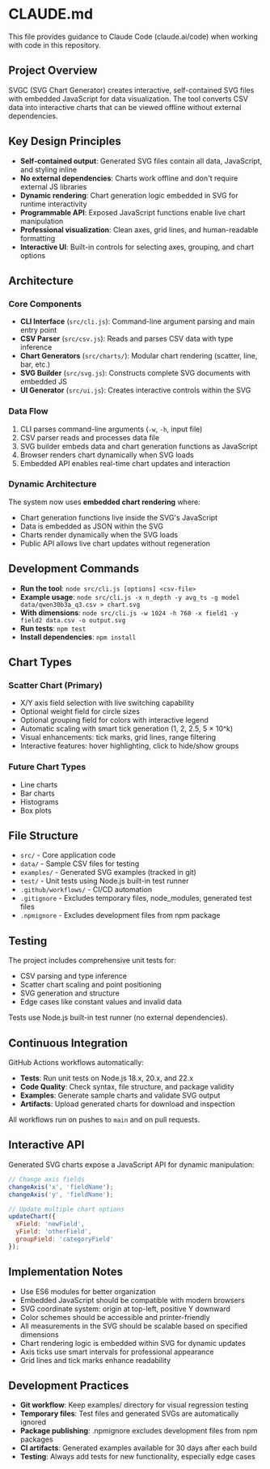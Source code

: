 # CLAUDE.md

This file provides guidance to Claude Code (claude.ai/code) when working with code in this repository.

## Project Overview

SVGC (SVG Chart Generator) creates interactive, self-contained SVG files with embedded JavaScript for data visualization. The tool converts CSV data into interactive charts that can be viewed offline without external dependencies.

## Key Design Principles

- **Self-contained output**: Generated SVG files contain all data, JavaScript, and styling inline
- **No external dependencies**: Charts work offline and don't require external JS libraries  
- **Dynamic rendering**: Chart generation logic embedded in SVG for runtime interactivity
- **Programmable API**: Exposed JavaScript functions enable live chart manipulation
- **Professional visualization**: Clean axes, grid lines, and human-readable formatting
- **Interactive UI**: Built-in controls for selecting axes, grouping, and chart options

## Architecture

### Core Components

- **CLI Interface** (`src/cli.js`): Command-line argument parsing and main entry point
- **CSV Parser** (`src/csv.js`): Reads and parses CSV data with type inference
- **Chart Generators** (`src/charts/`): Modular chart rendering (scatter, line, bar, etc.)
- **SVG Builder** (`src/svg.js`): Constructs complete SVG documents with embedded JS
- **UI Generator** (`src/ui.js`): Creates interactive controls within the SVG

### Data Flow

1. CLI parses command-line arguments (`-w`, `-h`, input file)
2. CSV parser reads and processes data file
3. SVG builder embeds data and chart generation functions as JavaScript
4. Browser renders chart dynamically when SVG loads
5. Embedded API enables real-time chart updates and interaction

### Dynamic Architecture

The system now uses **embedded chart rendering** where:
- Chart generation functions live inside the SVG's JavaScript
- Data is embedded as JSON within the SVG
- Charts render dynamically when the SVG loads
- Public API allows live chart updates without regeneration

## Development Commands

- **Run the tool**: `node src/cli.js [options] <csv-file>`
- **Example usage**: `node src/cli.js -x n_depth -y avg_ts -g model data/qwen30b3a_q3.csv > chart.svg`
- **With dimensions**: `node src/cli.js -w 1024 -h 768 -x field1 -y field2 data.csv -o output.svg`
- **Run tests**: `npm test`
- **Install dependencies**: `npm install`

## Chart Types

### Scatter Chart (Primary)
- X/Y axis field selection with live switching capability
- Optional weight field for circle sizes
- Optional grouping field for colors with interactive legend
- Automatic scaling with smart tick generation (1, 2, 2.5, 5 × 10^k)
- Visual enhancements: tick marks, grid lines, range filtering
- Interactive features: hover highlighting, click to hide/show groups

### Future Chart Types
- Line charts
- Bar charts
- Histograms
- Box plots

## File Structure

- `src/` - Core application code
- `data/` - Sample CSV files for testing
- `examples/` - Generated SVG examples (tracked in git)
- `test/` - Unit tests using Node.js built-in test runner
- `.github/workflows/` - CI/CD automation
- `.gitignore` - Excludes temporary files, node_modules, generated test files
- `.npmignore` - Excludes development files from npm package

## Testing

The project includes comprehensive unit tests for:
- CSV parsing and type inference
- Scatter chart scaling and point positioning
- SVG generation and structure
- Edge cases like constant values and invalid data

Tests use Node.js built-in test runner (no external dependencies).

## Continuous Integration

GitHub Actions workflows automatically:
- **Tests**: Run unit tests on Node.js 18.x, 20.x, and 22.x
- **Code Quality**: Check syntax, file structure, and package validity
- **Examples**: Generate sample charts and validate SVG output
- **Artifacts**: Upload generated charts for download and inspection

All workflows run on pushes to `main` and on pull requests.

## Interactive API

Generated SVG charts expose a JavaScript API for dynamic manipulation:

```javascript
// Change axis fields
changeAxis('x', 'fieldName');
changeAxis('y', 'fieldName'); 

// Update multiple chart options
updateChart({
  xField: 'newField',
  yField: 'otherField',
  groupField: 'categoryField'
});
```

## Implementation Notes

- Use ES6 modules for better organization
- Embedded JavaScript should be compatible with modern browsers
- SVG coordinate system: origin at top-left, positive Y downward
- Color schemes should be accessible and printer-friendly
- All measurements in the SVG should be scalable based on specified dimensions
- Chart rendering logic is embedded within SVG for dynamic updates
- Axis ticks use smart intervals for professional appearance
- Grid lines and tick marks enhance readability

## Development Practices

- **Git workflow**: Keep examples/ directory for visual regression testing
- **Temporary files**: Test files and generated SVGs are automatically ignored
- **Package publishing**: .npmignore excludes development files from npm packages
- **CI artifacts**: Generated examples available for 30 days after each build
- **Testing**: Always add tests for new functionality, especially edge cases